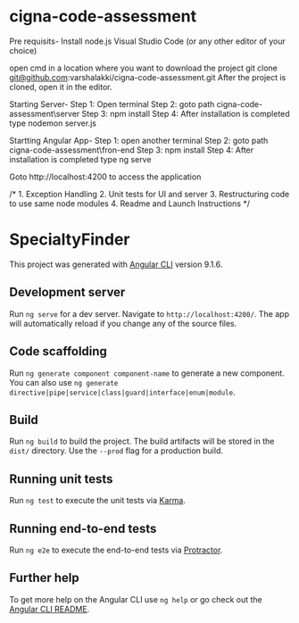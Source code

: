 # cigna-code-assessment
Pre requisits-
Install node.js
Visual Studio Code (or any other editor of your choice)

open cmd in a location where you want to download the project
git clone git@github.com:varshalakki/cigna-code-assessment.git
After the project is cloned, open it in the editor.

Starting Server-
Step 1: Open terminal
Step 2: goto path cigna-code-assessment\server 
Step 3: npm install
Step 4: After installation is completed type nodemon server.js

Startting Angular App-
Step 1: open another terminal
Step 2: goto path cigna-code-assessment\fron-end
Step 3: npm install
Step 4: After installation is completed type ng serve

Goto http://localhost:4200 to access the application

/* 
    1. Exception Handling
    2. Unit tests for UI and server
    3. Restructuring code to use same node modules
    4. Readme and Launch Instructions
   */

# SpecialtyFinder

This project was generated with [Angular CLI](https://github.com/angular/angular-cli) version 9.1.6.

## Development server

Run `ng serve` for a dev server. Navigate to `http://localhost:4200/`. The app will automatically reload if you change any of the source files.

## Code scaffolding

Run `ng generate component component-name` to generate a new component. You can also use `ng generate directive|pipe|service|class|guard|interface|enum|module`.

## Build

Run `ng build` to build the project. The build artifacts will be stored in the `dist/` directory. Use the `--prod` flag for a production build.

## Running unit tests

Run `ng test` to execute the unit tests via [Karma](https://karma-runner.github.io).

## Running end-to-end tests

Run `ng e2e` to execute the end-to-end tests via [Protractor](http://www.protractortest.org/).

## Further help

To get more help on the Angular CLI use `ng help` or go check out the [Angular CLI README](https://github.com/angular/angular-cli/blob/master/README.md).
